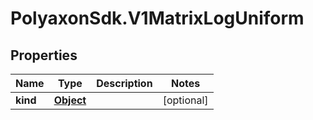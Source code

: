 # PolyaxonSdk.V1MatrixLogUniform

## Properties

Name | Type | Description | Notes
------------ | ------------- | ------------- | -------------
**kind** | [**Object**](.md) |  | [optional] 


